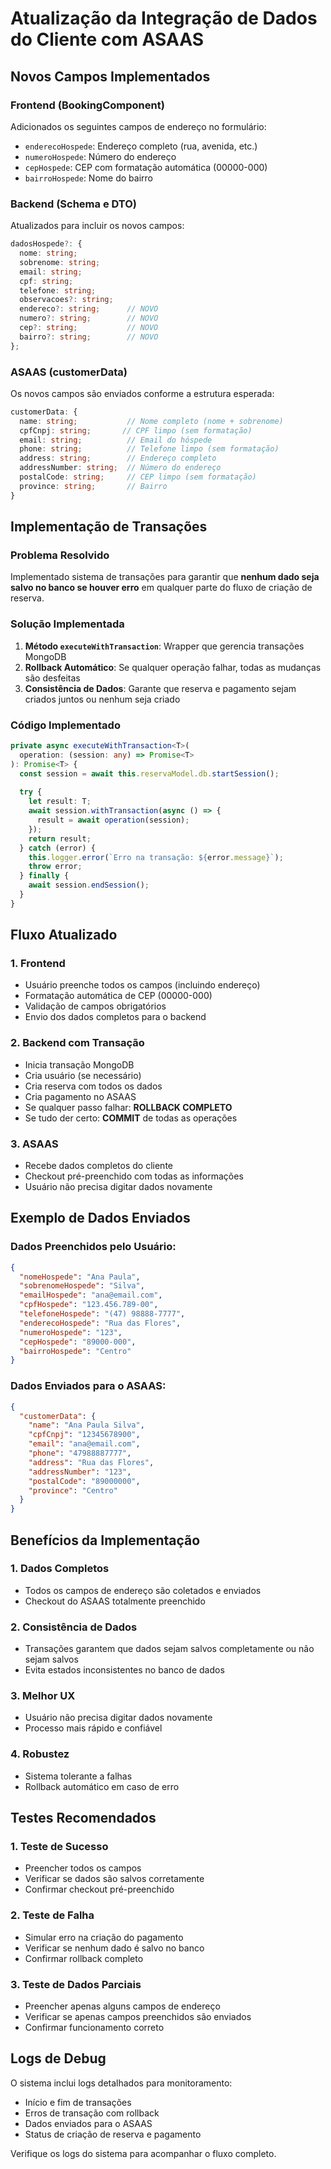 # Atualização da Integração de Dados do Cliente com ASAAS

## Novos Campos Implementados

### Frontend (BookingComponent)
Adicionados os seguintes campos de endereço no formulário:
- `enderecoHospede`: Endereço completo (rua, avenida, etc.)
- `numeroHospede`: Número do endereço
- `cepHospede`: CEP com formatação automática (00000-000)
- `bairroHospede`: Nome do bairro

### Backend (Schema e DTO)
Atualizados para incluir os novos campos:
```typescript
dadosHospede?: {
  nome: string;
  sobrenome: string;
  email: string;
  cpf: string;
  telefone: string;
  observacoes?: string;
  endereco?: string;      // NOVO
  numero?: string;        // NOVO
  cep?: string;           // NOVO
  bairro?: string;        // NOVO
};
```

### ASAAS (customerData)
Os novos campos são enviados conforme a estrutura esperada:
```typescript
customerData: {
  name: string;           // Nome completo (nome + sobrenome)
  cpfCnpj: string;       // CPF limpo (sem formatação)
  email: string;          // Email do hóspede
  phone: string;          // Telefone limpo (sem formatação)
  address: string;        // Endereço completo
  addressNumber: string;  // Número do endereço
  postalCode: string;     // CEP limpo (sem formatação)
  province: string;       // Bairro
}
```

## Implementação de Transações

### Problema Resolvido
Implementado sistema de transações para garantir que **nenhum dado seja salvo no banco se houver erro** em qualquer parte do fluxo de criação de reserva.

### Solução Implementada
1. **Método `executeWithTransaction`**: Wrapper que gerencia transações MongoDB
2. **Rollback Automático**: Se qualquer operação falhar, todas as mudanças são desfeitas
3. **Consistência de Dados**: Garante que reserva e pagamento sejam criados juntos ou nenhum seja criado

### Código Implementado
```typescript
private async executeWithTransaction<T>(
  operation: (session: any) => Promise<T>
): Promise<T> {
  const session = await this.reservaModel.db.startSession();
  
  try {
    let result: T;
    await session.withTransaction(async () => {
      result = await operation(session);
    });
    return result;
  } catch (error) {
    this.logger.error(`Erro na transação: ${error.message}`);
    throw error;
  } finally {
    await session.endSession();
  }
}
```

## Fluxo Atualizado

### 1. Frontend
- Usuário preenche todos os campos (incluindo endereço)
- Formatação automática de CEP (00000-000)
- Validação de campos obrigatórios
- Envio dos dados completos para o backend

### 2. Backend com Transação
- Inicia transação MongoDB
- Cria usuário (se necessário)
- Cria reserva com todos os dados
- Cria pagamento no ASAAS
- Se qualquer passo falhar: **ROLLBACK COMPLETO**
- Se tudo der certo: **COMMIT** de todas as operações

### 3. ASAAS
- Recebe dados completos do cliente
- Checkout pré-preenchido com todas as informações
- Usuário não precisa digitar dados novamente

## Exemplo de Dados Enviados

### Dados Preenchidos pelo Usuário:
```json
{
  "nomeHospede": "Ana Paula",
  "sobrenomeHospede": "Silva",
  "emailHospede": "ana@email.com",
  "cpfHospede": "123.456.789-00",
  "telefoneHospede": "(47) 98888-7777",
  "enderecoHospede": "Rua das Flores",
  "numeroHospede": "123",
  "cepHospede": "89000-000",
  "bairroHospede": "Centro"
}
```

### Dados Enviados para o ASAAS:
```json
{
  "customerData": {
    "name": "Ana Paula Silva",
    "cpfCnpj": "12345678900",
    "email": "ana@email.com",
    "phone": "47988887777",
    "address": "Rua das Flores",
    "addressNumber": "123",
    "postalCode": "89000000",
    "province": "Centro"
  }
}
```

## Benefícios da Implementação

### 1. **Dados Completos**
- Todos os campos de endereço são coletados e enviados
- Checkout do ASAAS totalmente preenchido

### 2. **Consistência de Dados**
- Transações garantem que dados sejam salvos completamente ou não sejam salvos
- Evita estados inconsistentes no banco de dados

### 3. **Melhor UX**
- Usuário não precisa digitar dados novamente
- Processo mais rápido e confiável

### 4. **Robustez**
- Sistema tolerante a falhas
- Rollback automático em caso de erro

## Testes Recomendados

### 1. **Teste de Sucesso**
- Preencher todos os campos
- Verificar se dados são salvos corretamente
- Confirmar checkout pré-preenchido

### 2. **Teste de Falha**
- Simular erro na criação do pagamento
- Verificar se nenhum dado é salvo no banco
- Confirmar rollback completo

### 3. **Teste de Dados Parciais**
- Preencher apenas alguns campos de endereço
- Verificar se apenas campos preenchidos são enviados
- Confirmar funcionamento correto

## Logs de Debug

O sistema inclui logs detalhados para monitoramento:
- Início e fim de transações
- Erros de transação com rollback
- Dados enviados para o ASAAS
- Status de criação de reserva e pagamento

Verifique os logs do sistema para acompanhar o fluxo completo.
